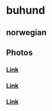 # buhund
## norwegian
## Photos
### [Link](https://images.dog.ceo/breeds/buhund-norwegian/hakon1.jpg)
### [Link](https://images.dog.ceo/breeds/buhund-norwegian/hakon2.jpg)
### [Link](https://images.dog.ceo/breeds/buhund-norwegian/hakon3.jpg)